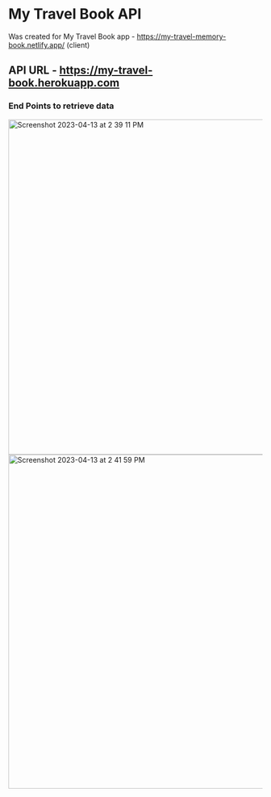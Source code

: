 # My Travel Book API

Was created for My Travel Book app -  https://my-travel-memory-book.netlify.app/ (client)

## API URL - https://my-travel-book.herokuapp.com

### End Points to retrieve data
<img width="664" alt="Screenshot 2023-04-13 at 2 39 11 PM" src="https://user-images.githubusercontent.com/30150366/231888785-83e5a699-bcfc-4b71-8ee6-9f6fe3e1a859.png">

<img width="662" alt="Screenshot 2023-04-13 at 2 41 59 PM" src="https://user-images.githubusercontent.com/30150366/231889231-59acfc03-1817-4089-aced-7ce93dc51cf3.png">
